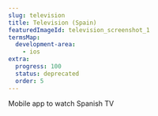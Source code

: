 ```yaml
---
slug: television
title: Television (Spain)
featuredImageId: television_screenshot_1
termsMap:
  development-area:
    - ios
extra:
  progress: 100
  status: deprecated
  order: 5
---
```


Mobile app to watch Spanish TV
